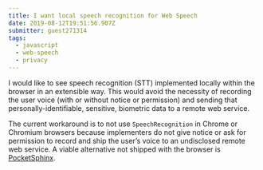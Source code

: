 ```yaml
---
title: I want local speech recognition for Web Speech  
date: 2019-08-12T19:51:56.907Z
submitter: guest271314
tags:
  - javascript
  - web-speech
  - privacy
---
```


I would like to see speech recognition (STT) implemented locally within the browser in an extensible way. This would avoid the necessity of recording the user voice (with or without notice or permission) and sending that personally-identifiable, sensitive, biometric data to a remote web service.

The current workaround is to not use `SpeechRecognition` in Chrome or Chromium browsers because implementers do not give notice or ask for permission to record and ship the user’s voice to an undisclosed remote web service. A viable alternative not shipped with the browser is [PocketSphinx](https://github.com/cmusphinx/pocketsphinx).
